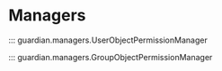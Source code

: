 # Managers 

::: guardian.managers.UserObjectPermissionManager

::: guardian.managers.GroupObjectPermissionManager
